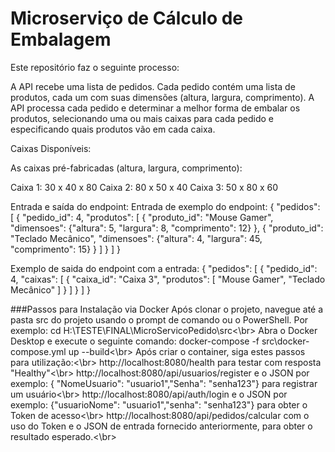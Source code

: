 # Microserviço de Cálculo de Embalagem

Este repositório faz o seguinte processo: 

A API recebe uma lista de pedidos. Cada pedido contém uma lista de produtos, cada um com suas dimensões (altura, largura, comprimento). A API processa cada pedido e determinar a melhor forma de embalar os produtos, selecionando uma ou mais caixas para cada pedido e especificando quais produtos vão em cada caixa.

Caixas Disponíveis:

As caixas pré-fabricadas (altura, largura, comprimento):

Caixa 1: 30 x 40 x 80
Caixa 2: 80 x 50 x 40
Caixa 3: 50 x 80 x 60

Entrada e saída do endpoint:
Entrada de exemplo do endpoint: 
{
  "pedidos": [
    {
      "pedido_id": 4,
      "produtos": [
       {
          "produto_id": "Mouse Gamer",
          "dimensoes": {"altura": 5, "largura": 8, "comprimento": 12}
        },
        {
          "produto_id": "Teclado Mecânico",
          "dimensoes": {"altura": 4, "largura": 45, "comprimento": 15}
        }
      ]
    }
  ]
}

Exemplo de saida do endpoint com a entrada:
{
  "pedidos": [
    {
      "pedido_id": 4,
      "caixas": [
        {
          "caixa_id": "Caixa 3",
          "produtos": [
            "Mouse Gamer",
            "Teclado Mecânico"
          ]
        }
      ]
    }
  ]
}

###Passos para Instalação via Docker
Após clonar o projeto, navegue até a pasta src do projeto usando o prompt de comando ou o PowerShell. Por exemplo: cd H:\TESTE\FINAL\MicroServicoPedido\src<\br>
Abra o Docker Desktop e execute o seguinte comando: docker-compose -f src\docker-compose.yml up --build<\br>
Após criar o container, siga estes passos para utilização:<\br>
  http://localhost:8080/health para testar com resposta "Healthy"<\br>
  http://localhost:8080/api/usuarios/register e o JSON por exemplo: { "NomeUsuario": "usuario1","Senha": "senha123"} para registrar um usuário<\br>
  http://localhost:8080/api/auth/login e o JSON por exemplo: {"usuarioNome": "usuario1","senha": "senha123"} para obter o Token de acesso<\br>
  http://localhost:8080/api/pedidos/calcular com o uso do Token e o JSON de entrada fornecido anteriormente, para obter o resultado esperado.<\br>
